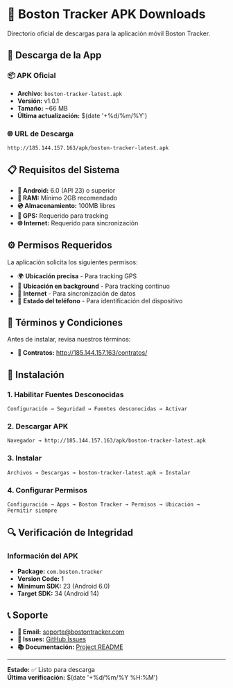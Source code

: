 # 📱 Boston Tracker APK Downloads

Directorio oficial de descargas para la aplicación móvil Boston Tracker.

## 📱 Descarga de la App

### 📦 APK Oficial
- **Archivo:** `boston-tracker-latest.apk`
- **Versión:** v1.0.1
- **Tamaño:** ~66 MB
- **Última actualización:** $(date '+%d/%m/%Y')

### 🌐 URL de Descarga
```
http://185.144.157.163/apk/boston-tracker-latest.apk
```

## 📋 Requisitos del Sistema

- **🤖 Android:** 6.0 (API 23) o superior
- **💾 RAM:** Mínimo 2GB recomendado
- **💿 Almacenamiento:** 100MB libres
- **📡 GPS:** Requerido para tracking
- **🌐 Internet:** Requerido para sincronización

## ⚙️ Permisos Requeridos

La aplicación solicita los siguientes permisos:
- 🌍 **Ubicación precisa** - Para tracking GPS
- 📍 **Ubicación en background** - Para tracking continuo
- 📡 **Internet** - Para sincronización de datos
- 📱 **Estado del teléfono** - Para identificación del dispositivo

## 📄 Términos y Condiciones

Antes de instalar, revisa nuestros términos:
- **📄 Contratos:** http://185.144.157.163/contratos/

## 🔧 Instalación

### 1. Habilitar Fuentes Desconocidas
```
Configuración → Seguridad → Fuentes desconocidas → Activar
```

### 2. Descargar APK
```
Navegador → http://185.144.157.163/apk/boston-tracker-latest.apk
```

### 3. Instalar
```
Archivos → Descargas → boston-tracker-latest.apk → Instalar
```

### 4. Configurar Permisos
```
Configuración → Apps → Boston Tracker → Permisos → Ubicación → Permitir siempre
```

## 🔍 Verificación de Integridad

### Información del APK
- **Package:** `com.boston.tracker`
- **Version Code:** 1
- **Minimum SDK:** 23 (Android 6.0)
- **Target SDK:** 34 (Android 14)

## 📞 Soporte

- **📧 Email:** soporte@bostontracker.com
- **🐛 Issues:** [GitHub Issues](https://github.com/Scribax/BostonTracker/issues)
- **📚 Documentación:** [Project README](../README.md)

---

**Estado:** ✅ Listo para descarga  
**Última verificación:** $(date '+%d/%m/%Y %H:%M')
